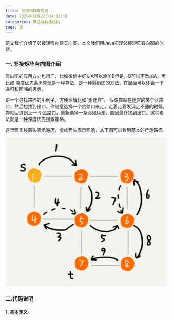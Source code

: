 ```yaml
---
title: 邻接矩阵有向图
date: 2020年11月22日14:11:18
categories: 算法与数据结构
tags: 图
---
```


前文我们介绍了邻接矩阵创建无向图，本文我们用Java实现邻接矩阵有向图的创建。

### 一. 邻接矩阵有向图介绍

有向图的应用方向也很广，比如微信中好友A可以添加B但是，B可以不添加A，再比如
深度优先遍历算法是一种算法，是一种遍历图的方法，在里面可以体会一下递归和回溯的思想。

讲一个寻找路径的小例子，方便理解比如“⾛迷宫”。 假设你站在迷宫的某个岔路⼝，然后想找到出⼝。你随意选择⼀个岔路⼝来⾛，⾛着⾛着发现⾛不通的时候，你就回退到上⼀ 个岔路⼝，重新选择⼀条路继续⾛，直到最终找到出⼝。这种⾛法就是⼀种深度优先搜索策略。

这⾥⾯实线箭头表示遍历，虚线箭头表示回退，从下图可以看到基本的行走路径。

![title](https://raw.githubusercontent.com/Demo233/images/main/gitnote/2020/11/21/Snipaste_2020-11-21_23-21-36-1605972145662.png)

### 二.代码说明

#### 1. 基本定义
